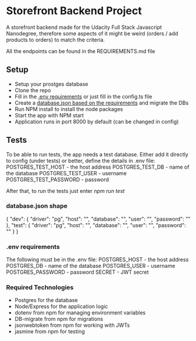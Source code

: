 # Storefront Backend Project

A storefront backend made for the Udacity Full Stack Javascript Nanodegree, therefore some aspects of it might be weird (orders / add products to orders) to match the criteria.

All the endpoints can be found in the REQUIREMENTS.md file

## Setup

- Setup your prostges database
- Clone the repo
- Fill in the [.env requirements](#.env) or just fill in the config.ts file
- Create a [database.json based on the requirements](#database.json) and migrate the DBs
- Run NPM install to install the node packages
- Start the app with NPM start
- Application runs in port 8000 by default (can be changed in config)

## Tests

To be able to run tests, the app needs a test database. Either add it directly to config (under tests) or better, define the details in .env file:
POSTGRES_TEST_HOST - the host address
POSTGRES_TEST_DB - name of the database
POSTGRES_TEST_USER - username
POSTGRES_TEST_PASSWORD - password

After that, to run the tests just enter _npm run test_

### database.json shape

{
"dev": {
"driver": "pg",
"host": "",
"database": "",
"user": "",
"password": ""
},
"test": {
"driver": "pg",
"host": "",
"database": "",
"user": "",
"password": ""
}
}

### .env requirements

The following must be in the .env file:
POSTGRES_HOST - the host address
POSTGRES_DB - name of the database
POSTGRES_USER - username
POSTGRES_PASSWORD - password
SECRET - JWT secret

### Required Technologies

- Postgres for the database
- Node/Express for the application logic
- dotenv from npm for managing environment variables
- DB-migrate from npm for migrations
- jsonwebtoken from npm for working with JWTs
- jasmine from npm for testing
